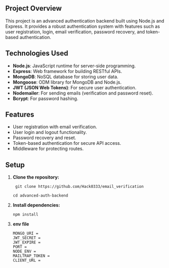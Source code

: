 ## Project Overview
This project is an advanced authentication backend built using Node.js and Express. It provides a robust authentication system with features such as user registration, login, email verification, password recovery, and token-based authentication.

## Technologies Used
- **Node.js**: JavaScript runtime for server-side programming.
- **Express**: Web framework for building RESTful APIs.
- **MongoDB**: NoSQL database for storing user data.
- **Mongoose**: ODM library for MongoDB and Node.js.
- **JWT (JSON Web Tokens)**: For secure user authentication.
- **Nodemailer**: For sending emails (verification and password reset).
- **Bcrypt**: For password hashing.

## Features
- User registration with email verification.
- User login and logout functionality.
- Password recovery and reset.
- Token-based authentication for secure API access.
- Middleware for protecting routes.

## Setup
1. **Clone the repository:**
   ```
    git clone https://github.com/Hack0333/email_verification

   cd advanced-auth-backend
    ```
2. **Install dependencies:**
    ```
    npm install
    ```
3. **env file**
    ```
    MONGO_URI = 
    JWT_SECRET = 
    JWT_EXPIRE = 
    PORT = 
    NODE_ENV = 
    MAILTRAP_TOKEN = 
    CLIENT_URL =
    ```

